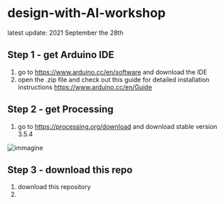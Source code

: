 # design-with-AI-workshop
latest update: 2021 September the 28th

## Step 1 - get Arduino IDE
1. go to https://www.arduino.cc/en/software and download the IDE
2. open the .zip file and check out this guide for detailed installation instructions https://www.arduino.cc/en/Guide


## Step 2 - get Processing
1. go to https://processing.org/download and download stable version 3.5.4

![immagine](https://user-images.githubusercontent.com/6803317/135172656-92ffb855-395e-413d-aaee-0ca480ccca84.png)


## Step 3 - download this repo
1. download this repository
2. 
